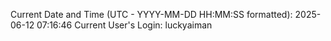 Current Date and Time (UTC - YYYY-MM-DD HH:MM:SS formatted): 2025-06-12 07:16:46
Current User's Login: luckyaiman
